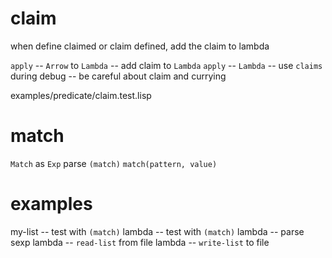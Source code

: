 # claim

when define claimed or claim defined, add the claim to lambda

`apply` -- `Arrow` to `Lambda` -- add claim to `Lambda`
`apply` -- `Lambda` -- use `claims` during debug -- be careful about claim and currying

examples/predicate/claim.test.lisp

# match

`Match` as `Exp`
parse `(match)`
`match(pattern, value)`

# examples

my-list -- test with `(match)`
lambda -- test with `(match)`
lambda -- parse sexp
lambda -- `read-list` from file
lambda -- `write-list` to file
